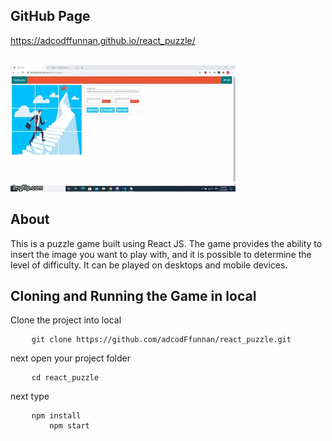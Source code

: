 <h2>GitHub Page</h2>
<a href="https://adcodffunnan.github.io/react_puzzle/">https://adcodffunnan.github.io/react_puzzle/</a><br/><br/>

![](demo/react_puzzle.gif)

<h2>About</h2>
<p>
This is a puzzle game built using React JS. The game provides the ability to insert the image you want to play with, and it is possible to determine the level of difficulty. It can be played on desktops and mobile devices.
</p>

<h2>Cloning and Running the Game in local</h2>
<p>Clone the project into local</p>

<pre>
	<code class="language-bash">git clone https://github.com/adcodFfunnan/react_puzzle.git</code>
</pre>
<p>next open your project folder</p>
<pre>
	<code class="language-bash">cd react_puzzle</code>
</pre>
<p>next type</p>
<pre>
	<code class="language-bash">npm install</code>
    <code class="language-bash">    npm start</code>
</pre>










